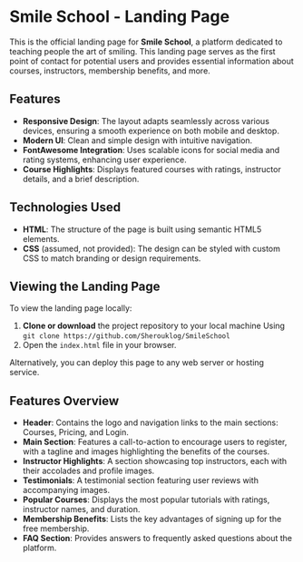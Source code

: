 # Smile School - Landing Page

This is the official landing page for **Smile School**, a platform dedicated to teaching people the art of smiling. This landing page serves as the first point of contact for potential users and provides essential information about courses, instructors, membership benefits, and more.

## Features

- **Responsive Design**: The layout adapts seamlessly across various devices, ensuring a smooth experience on both mobile and desktop.
- **Modern UI**: Clean and simple design with intuitive navigation.
- **FontAwesome Integration**: Uses scalable icons for social media and rating systems, enhancing user experience.
- **Course Highlights**: Displays featured courses with ratings, instructor details, and a brief description.

## Technologies Used

- **HTML**: The structure of the page is built using semantic HTML5 elements.
- **CSS** (assumed, not provided): The design can be styled with custom CSS to match branding or design requirements.

## Viewing the Landing Page

To view the landing page locally:

1. **Clone or download** the project repository to your local machine Using 
```git clone https://github.com/Sherouklog/SmileSchool```
2. Open the `index.html` file in your browser.

Alternatively, you can deploy this page to any web server or hosting service.

## Features Overview

- **Header**: Contains the logo and navigation links to the main sections: Courses, Pricing, and Login.
- **Main Section**: Features a call-to-action to encourage users to register, with a tagline and images highlighting the benefits of the courses.
- **Instructor Highlights**: A section showcasing top instructors, each with their accolades and profile images.
- **Testimonials**: A testimonial section featuring user reviews with accompanying images.
- **Popular Courses**: Displays the most popular tutorials with ratings, instructor names, and duration.
- **Membership Benefits**: Lists the key advantages of signing up for the free membership.
- **FAQ Section**: Provides answers to frequently asked questions about the platform.
